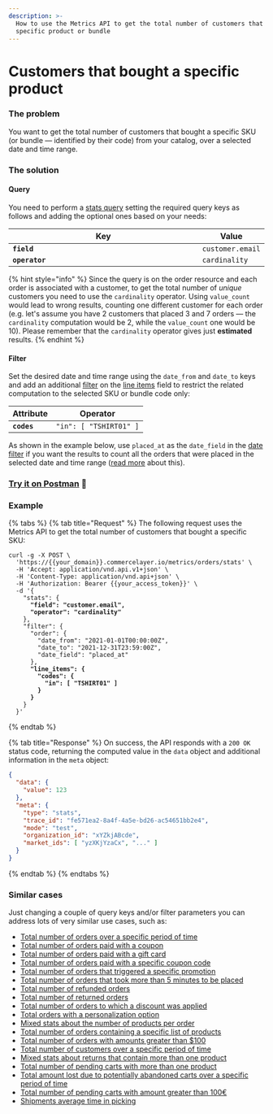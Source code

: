 ```yaml
---
description: >-
  How to use the Metrics API to get the total number of customers that bought a
  specific product or bundle
---
```


# Customers that bought a specific product

### The problem

You want to get the total number of customers that bought a specific SKU (or bundle — identified by their code) from your catalog, over a selected date and time range.

### The solution

#### Query

You need to perform a [stats query](../queries/stats.md) setting the required query keys as follows and adding the optional ones based on your needs:

<table><thead><tr><th width="367">Key</th><th>Value</th></tr></thead><tbody><tr><td><strong><code>field</code></strong></td><td><code>customer.email</code></td></tr><tr><td><strong><code>operator</code></strong></td><td><code>cardinality</code></td></tr></tbody></table>

{% hint style="info" %}
Since the query is on the order resource and each order is associated with a customer, to get the total number of _unique_ customers you need to use the `cardinality` operator. Using `value_count` would lead to wrong results, counting one different customer for each order (e.g. let's assume you have 2 customers that placed 3 and 7 orders — the `cardinality` computation would be 2, while the `value_count` one would be 10). Please remember that the `cardinality` operator gives just **estimated** results.
{% endhint %}

#### Filter

Set the desired date and time range using the `date_from` and `date_to` keys and add an additional [filter](../filters.md) on the [line items](https://app.gitbook.com/s/lhTYC557IzGiJNS84RKD/resources/orders/filters#line\_items-field) field to restrict the related computation to the selected SKU or bundle code only:

| Attribute   | Operator               |
| ----------- | ---------------------- |
| **`codes`** | `"in": [ "TSHIRT01" ]` |

As shown in the example below, use `placed_at` as the `date_field` in the [date filter](../filters.md#date-filters) if you want the results to count all the orders that were placed in the selected date and time range ([read more](../filters.md#how-date\_field-works) about this).

### [Try it on Postman](https://www.postman.com/commercelayer/workspace/commerce-layer-public-workspace/documentation/19711194-37a2d863-72f6-4b8f-8146-2f61d405fd3c?entity=request-19711194-b81acc2a-1aec-4d8c-b36f-36ab623668a6) :rocket:

### Example

{% tabs %}
{% tab title="Request" %}
The following request uses the Metrics API to get the total number of customers that bought a specific SKU:

<pre class="language-shell"><code class="lang-shell">curl -g -X POST \
  'https://{{your_domain}}.commercelayer.io/metrics/orders/stats' \
  -H 'Accept: application/vnd.api.v1+json' \
  -H 'Content-Type: application/vnd.api+json' \
  -H 'Authorization: Bearer {{your_access_token}}' \
  -d '{
    "stats": {
<strong>      "field": "customer.email",
</strong><strong>      "operator": "cardinality"
</strong>    },
    "filter": {
      "order": {
        "date_from": "2021-01-01T00:00:00Z",
        "date_to": "2021-12-31T23:59:00Z",
        "date_field": "placed_at"
      },
<strong>      "line_items": {
</strong><strong>        "codes": {
</strong><strong>          "in": [ "TSHIRT01" ]
</strong><strong>        }
</strong><strong>      }
</strong>    }
  }'
</code></pre>
{% endtab %}

{% tab title="Response" %}
On success, the API responds with a `200 OK` status code, returning the computed value in the `data` object and additional information in the `meta` object:

```json
{
  "data": {
    "value": 123
  },
  "meta": {
    "type": "stats",
    "trace_id": "fe571ea2-8a4f-4a5e-bd26-ac54651bb2e4",
    "mode": "test",
    "organization_id": "xYZkjABcde",
    "market_ids": [ "yzXKjYzaCx", "..." ]
  }
}
```
{% endtab %}
{% endtabs %}

### Similar cases

Just changing a couple of query keys and/or filter parameters you can address lots of very similar use cases, such as:

* [Total number of orders over a specific period of time](https://www.postman.com/commercelayer/workspace/commerce-layer-public-workspace/documentation/19711194-37a2d863-72f6-4b8f-8146-2f61d405fd3c?entity=request-19711194-93bb1bee-3c17-41e6-a607-e44338da0af5)
* [Total number of orders paid with a coupon](https://www.postman.com/commercelayer/workspace/commerce-layer-public-workspace/documentation/19711194-37a2d863-72f6-4b8f-8146-2f61d405fd3c?entity=request-19711194-54509017-dee7-4f23-b446-56f76089ccf8)
* [Total number of orders paid with a gift card](https://www.postman.com/commercelayer/workspace/commerce-layer-public-workspace/documentation/19711194-37a2d863-72f6-4b8f-8146-2f61d405fd3c?entity=request-19711194-1d063d88-ce7e-4882-838a-4218370af66d)
* [Total number of orders paid with a specific coupon code](https://www.postman.com/commercelayer/workspace/commerce-layer-public-workspace/documentation/19711194-37a2d863-72f6-4b8f-8146-2f61d405fd3c?entity=request-19711194-82148a2d-bdbe-4d22-b214-ba6ce1e88f7b)
* [Total number of orders that triggered a specific promotion](https://www.postman.com/commercelayer/workspace/commerce-layer-public-workspace/documentation/19711194-37a2d863-72f6-4b8f-8146-2f61d405fd3c?entity=request-19711194-7565bb88-0d19-407b-81c8-48948d3ba170)
* [Total number of orders that took more than 5 minutes to be placed](https://www.postman.com/commercelayer/workspace/commerce-layer-public-workspace/documentation/19711194-37a2d863-72f6-4b8f-8146-2f61d405fd3c?entity=request-19711194-cba9a5f0-0604-407a-a424-895f3357df3a)
* [Total number of refunded orders](https://www.postman.com/commercelayer/workspace/commerce-layer-public-workspace/documentation/19711194-37a2d863-72f6-4b8f-8146-2f61d405fd3c?entity=request-19711194-b94b2043-0b0a-400f-a0c4-d30a733dda7d)
* [Total number of returned orders](https://www.postman.com/commercelayer/workspace/commerce-layer-public-workspace/documentation/19711194-37a2d863-72f6-4b8f-8146-2f61d405fd3c?entity=request-19711194-61009f69-1030-454a-b336-7c89ec0d4d64)
* [Total number of orders to which a discount was applied](https://www.postman.com/commercelayer/workspace/commerce-layer-public-workspace/documentation/19711194-37a2d863-72f6-4b8f-8146-2f61d405fd3c?entity=request-19711194-41eec32c-4d1a-4ee8-9230-aa0625c3e7f3)
* [Total orders with a personalization option](https://www.postman.com/commercelayer/workspace/commerce-layer-public-workspace/documentation/19711194-37a2d863-72f6-4b8f-8146-2f61d405fd3c?entity=request-19711194-6700fd9d-06e3-4307-93c3-7610f63b1cf5)
* [Mixed stats about the number of products per order](https://www.postman.com/commercelayer/workspace/commerce-layer-public-workspace/documentation/19711194-37a2d863-72f6-4b8f-8146-2f61d405fd3c?entity=request-19711194-03005620-06ed-4b4b-ad77-070fb6b9b836)
* [Total number of orders containing a specific list of products](https://www.postman.com/commercelayer/workspace/commerce-layer-public-workspace/documentation/19711194-37a2d863-72f6-4b8f-8146-2f61d405fd3c?entity=request-19711194-3a1a48cf-6d7d-434c-bb1e-43c5c4f42eb5)
* [Total number of orders with amounts greater than $100](https://www.postman.com/commercelayer/workspace/commerce-layer-public-workspace/documentation/19711194-37a2d863-72f6-4b8f-8146-2f61d405fd3c?entity=request-19711194-2010fe8b-ac4b-4b6d-9434-dade4f79623f)
* [Total number of customers over a specific period of time](https://www.postman.com/commercelayer/workspace/commerce-layer-public-workspace/documentation/19711194-37a2d863-72f6-4b8f-8146-2f61d405fd3c?entity=request-19711194-1fe910da-5025-4ce2-8de4-b39ef4f99987)
* [Mixed stats about returns that contain more than one product](https://www.postman.com/commercelayer/workspace/commerce-layer-public-workspace/documentation/19711194-37a2d863-72f6-4b8f-8146-2f61d405fd3c?entity=request-19711194-c19a728e-fe16-4135-850f-e1a83f418f7c)
* [Total number of pending carts with more than one product](https://www.postman.com/commercelayer/workspace/commerce-layer-public-workspace/documentation/19711194-37a2d863-72f6-4b8f-8146-2f61d405fd3c?entity=request-19711194-c62d9eb4-1521-4dcf-b59a-6223b44e688b)
* [Total amount lost due to potentially abandoned carts over a specific period of time](https://www.postman.com/commercelayer/workspace/commerce-layer-public-workspace/documentation/19711194-37a2d863-72f6-4b8f-8146-2f61d405fd3c?entity=request-19711194-4e9dfa90-6e88-4fef-a326-4a06632cabcc)
* [Total number of pending carts with amount greater than 100€](https://www.postman.com/commercelayer/workspace/commerce-layer-public-workspace/documentation/19711194-37a2d863-72f6-4b8f-8146-2f61d405fd3c?entity=request-19711194-182afd85-874e-4c8c-b56c-58438021c82e)
* [Shipments average time in picking](https://www.postman.com/commercelayer/workspace/commerce-layer-public-workspace/documentation/19711194-37a2d863-72f6-4b8f-8146-2f61d405fd3c?entity=request-19711194-cecca701-8d12-4027-aff3-232f222319da)